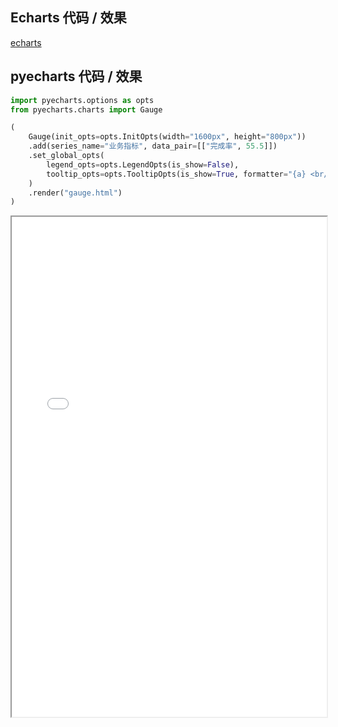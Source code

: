 ## Echarts 代码 / 效果

[echarts](https://echarts.baidu.com/examples/editor.html?c=gauge ':include :type=iframe width=100% height=800px')

## pyecharts 代码 / 效果

```python
import pyecharts.options as opts
from pyecharts.charts import Gauge

(
    Gauge(init_opts=opts.InitOpts(width="1600px", height="800px"))
    .add(series_name="业务指标", data_pair=[["完成率", 55.5]])
    .set_global_opts(
        legend_opts=opts.LegendOpts(is_show=False),
        tooltip_opts=opts.TooltipOpts(is_show=True, formatter="{a} <br/>{b} : {c}%"),
    )
    .render("gauge.html")
)
```

<iframe width="100%" height="800px" src="Gauge/gauge.html"></iframe>